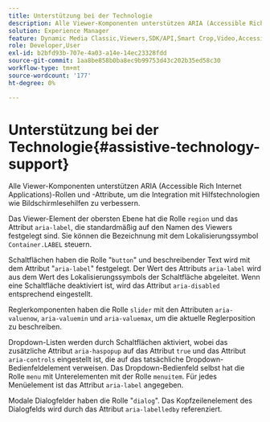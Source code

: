 ```yaml
---
title: Unterstützung bei der Technologie
description: Alle Viewer-Komponenten unterstützen ARIA (Accessible Rich Internet Applications)-Rollen und -Attribute, um die Integration mit Hilfstechnologien wie Bildschirmlesehilfen zu verbessern.
solution: Experience Manager
feature: Dynamic Media Classic,Viewers,SDK/API,Smart Crop,Video,Accessibility
role: Developer,User
exl-id: b2bfd93b-707e-4a03-a14e-14ec23328fdd
source-git-commit: 1aa8be858b0ba8ec9b99753d43c202b35ed58c30
workflow-type: tm+mt
source-wordcount: '177'
ht-degree: 0%

---
```


# Unterstützung bei der Technologie{#assistive-technology-support}

Alle Viewer-Komponenten unterstützen ARIA (Accessible Rich Internet Applications)-Rollen und -Attribute, um die Integration mit Hilfstechnologien wie Bildschirmlesehilfen zu verbessern.

Das Viewer-Element der obersten Ebene hat die Rolle `region` und das Attribut `aria-label`, die standardmäßig auf den Namen des Viewers festgelegt sind. Sie können die Bezeichnung mit dem Lokalisierungssymbol `Container.LABEL` steuern.

Schaltflächen haben die Rolle &quot;`button`&quot; und beschreibender Text wird mit dem Attribut &quot;`aria-label`&quot; festgelegt. Der Wert des Attributs `aria-label` wird aus dem Wert des Lokalisierungssymbols der Schaltfläche abgeleitet. Wenn eine Schaltfläche deaktiviert ist, wird das Attribut `aria-disabled` entsprechend eingestellt.

Reglerkomponenten haben die Rolle `slider` mit den Attributen `aria-valuenow`, `aria-valuemin` und `aria-valuemax`, um die aktuelle Reglerposition zu beschreiben.

Dropdown-Listen werden durch Schaltflächen aktiviert, wobei das zusätzliche Attribut `aria-haspopup` auf das Attribut `true` und das Attribut `aria-controls` eingestellt ist, die auf das tatsächliche Dropdown-Bedienfeldelement verweisen. Das Dropdown-Bedienfeld selbst hat die Rolle `menu` mit Unterelementen mit der Rolle `menuitem`. Für jedes Menüelement ist das Attribut `aria-label` angegeben.

Modale Dialogfelder haben die Rolle &quot;`dialog`&quot;. Das Kopfzeilenelement des Dialogfelds wird durch das Attribut `aria-labelledby` referenziert.
